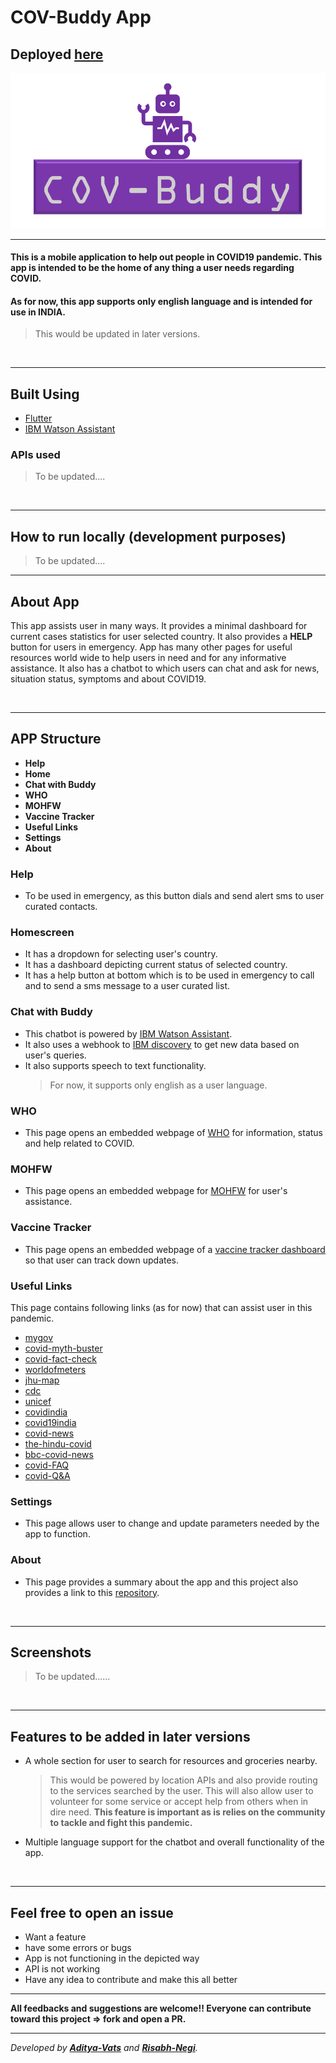 # COV-Buddy App
**Deployed [here]()**
---

![banner](https://github.com/avats-dev/COV-Buddy/blob/master/banner.png)

---


#### This is a mobile application to help out people in COVID19 pandemic. This app is intended to be the home of any thing a user needs regarding COVID.
#### As for now, this app supports only english language and is intended for use in INDIA. 
> This would be updated in later versions.

</br>

---
## Built Using 
- [Flutter](https://flutter.dev/)
- [IBM Watson Assistant](https://www.ibm.com/cloud/watson-assistant/)

### APIs used
> To be updated....

</br>

---
## How to run locally (development purposes)
> To be updated....

---
## About App
This app assists user in many ways. It provides a minimal dashboard for current cases statistics for user selected country. 
It also provides a **HELP** button for users in emergency. 
App has many other pages for useful resources world wide to help users in need and for any informative assistance.
It also has a chatbot to which users can chat and ask for news, situation status, symptoms and about COVID19.

</br>

---
## APP Structure
 * **Help**
 * **Home**
 * **Chat with Buddy**
 * **WHO**
 * **MOHFW**
 * **Vaccine Tracker**
 * **Useful Links**
 * **Settings**
 * **About**

### Help
- To be used in emergency, as this button dials and send alert sms to user curated contacts.

### Homescreen
- It has a dropdown for selecting user's country.
- It has a dashboard depicting current status of selected country.
- It has a help button at bottom which is to be used in emergency to call and to send a sms message to a user curated list.

### Chat with Buddy
- This chatbot is powered by [IBM Watson Assistant](https://www.ibm.com/cloud/watson-assistant/).
- It also uses a webhook to [IBM discovery](https://www.ibm.com/in-en/cloud/watson-discovery) to get new data based on user's queries.
- It also supports speech to text functionality.
  > For now, it supports only english as a user language.
  
### WHO
- This page opens an embedded webpage of [WHO](https://www.who.int/emergencies/diseases/novel-coronavirus-2019) for information, status and help related to COVID.

### MOHFW
- This page opens an embedded webpage for [MOHFW](https://www.mohfw.gov.in/) for user's assistance.

### Vaccine Tracker
- This page opens an embedded webpage of a [vaccine tracker dashboard](https://covid-19tracker.milkeninstitute.org/) so that user can track down updates.

### Useful Links
This page contains following links (as for now) that can assist user in this pandemic.
- [mygov](https://www.mygov.in/covid-19/)
- [covid-myth-buster](https://transformingindia.mygov.in/covid-19/?sector=myth-busters&type=en#scrolltothis)
- [covid-fact-check](https://transformingindia.mygov.in/covid-19/?sector=fact-check&type=en#scrolltothis)
- [worldofmeters](https://www.worldometers.info/coronavirus/)
- [jhu-map](https://coronavirus.jhu.edu/map.html)
- [cdc](https://www.cdc.gov/coronavirus/2019-ncov/index.html)
- [unicef](https://www.unicef.org/coronavirus/covid-19)
- [covidindia](https://covidindia.org/)
- [covid19india](https://www.covid19india.org/)
- [covid-news](https://www.msdmanuals.com/home/resourcespages/select-covid-19-news)
- [the-hindu-covid](https://www.thehindu.com/topic/coronavirus/)
- [bbc-covid-news](https://www.bbc.com/news/coronavirus)
- [covid-FAQ](https://www.cdc.gov/coronavirus/2019-ncov/daily-life-coping/share-facts.html)
- [covid-Q&A](https://www.who.int/emergencies/diseases/novel-coronavirus-2019/question-and-answers-hub)

### Settings
- This page allows user to change and update parameters needed by the app to function.

### About
- This page provides a summary about the app and this project also provides a link to this [repository]().

</br>

---
## Screenshots
> To be updated......


</br>

---
## Features to be added in later versions
- A whole section for user to search for resources and groceries nearby.
  > This would be powered by location APIs and also provide routing to the services searched by the user. This will also allow user to volunteer for some service or accept help from others when in dire need.
  > **This feature is important as is relies on the community to tackle and fight this pandemic.**
 - Multiple language support for the chatbot and overall functionality of the app.
 
</br>

---
## Feel free to open an issue
- Want a feature 
- have some errors or bugs
- App is not functioning in the depicted way
- API is not working
- Have any idea to contribute and make this all better

---
**All feedbacks and suggestions are welcome!! Everyone can contribute toward this project => fork and open a PR.**

---
_Developed by **[Aditya-Vats](https://github.com/avats-dev)** and **[Risabh-Negi](https://github.com/Rishabh-Negi)**._


